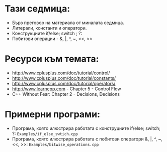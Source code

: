 # Тази седмица:
  - Бърз преговор на материала от миналата седмица.
  - Литерали, константи и оператори.
  - Конструкциите if/else; switch ; ?:
  - Побитови опeрации - &, |, ^, ~, <<, >>

# Ресурси към темата:
  - http://www.cplusplus.com/doc/tutorial/control/
  - http://www.cplusplus.com/doc/tutorial/constants/
  - http://www.cplusplus.com/doc/tutorial/operators/
  - http://www.learncpp.com - Chapter 5 - Control Flow
  - C++ Without Fear: Chapter 2 - Decisions, Decisions

# Примерни програми:
 * Програма, която илюстрира работата с конструциите if/else; switch; ?: `Examples/if_else_swtich.cpp`
 * Програма, която илюстрира работата с побитови оператори &, |, ^, ~, <<, >>: `Examples/bitwise_operations.cpp`

   